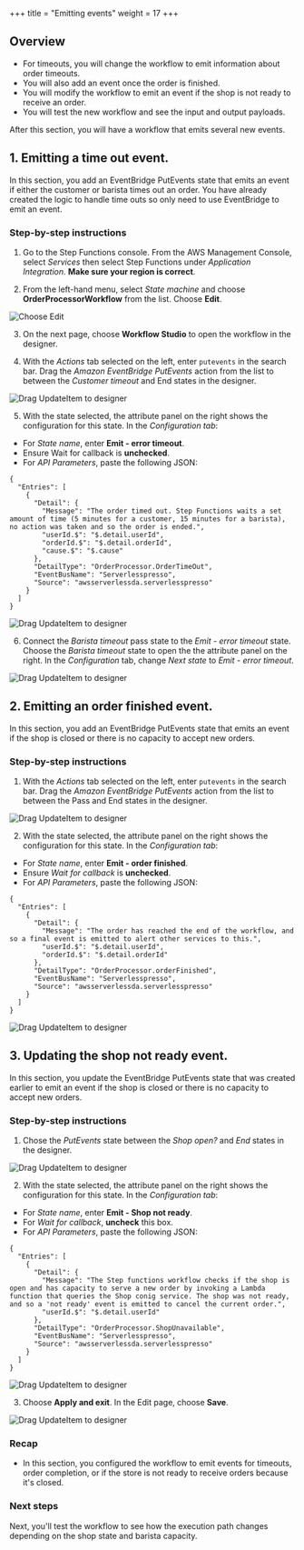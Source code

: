 +++
title = "Emitting events"
weight = 17
+++

## Overview

* For timeouts, you will change the workflow to emit information about order timeouts.
* You will also add an event once the order is finished.
* You will modify the workflow to emit an event if the shop is not ready to receive an order.
* You will test the new workflow and see the input and output payloads.

After this section, you will have a workflow that emits several new events.

## 1. Emitting a time out event.

In this section, you add an EventBridge PutEvents state that emits an event if either the customer or barista times out an order. You have already created the logic to handle time outs so only need to use EventBridge to emit an event.

### Step-by-step instructions ##

1. Go to the Step Functions console. From the AWS Management Console, select *Services* then select Step Functions under *Application Integration*. **Make sure your region is correct**.

2. From the left-hand menu, select *State machine* and choose **OrderProcessorWorkflow** from the list. Choose **Edit**.

![Choose Edit](../images/se-mod1-open1.png)

3. On the next page, choose **Workflow Studio** to open the workflow in the designer.

4. With the *Actions* tab selected on the left, enter `putevents` in the search bar. Drag the *Amazon EventBridge PutEvents* action from the list to between the *Customer timeout* and End states in the designer.

![Drag UpdateItem to designer](../images/se-mod1-wait15.png)

5. With the state selected, the attribute panel on the right shows the configuration for this state. In the *Configuration tab*:
- For *State name*, enter **Emit - error timeout**.
- Ensure Wait for callback is **unchecked**.
- For *API Parameters*, paste the following JSON:

```
{
  "Entries": [
    {
      "Detail": {
        "Message": "The order timed out. Step Functions waits a set amount of time (5 minutes for a customer, 15 minutes for a barista), no action was taken and so the order is ended.",
        "userId.$": "$.detail.userId",
        "orderId.$": "$.detail.orderId",
        "cause.$": "$.cause"
      },
      "DetailType": "OrderProcessor.OrderTimeOut",
      "EventBusName": "Serverlesspresso",
      "Source": "awsserverlessda.serverlesspresso"
    }
  ]
}
```

![Drag UpdateItem to designer](../images/se-mod1-wait16.png)

6. Connect the *Barista timeout* pass state to the *Emit - error timeout* state. Choose the *Barista timeout* state to open the the attribute panel on the right. In the *Configuration* tab, change *Next state* to *Emit - error timeout*.

![Drag UpdateItem to designer](../images/se-mod1-wait17.png)

## 2. Emitting an order finished event.

In this section, you add an EventBridge PutEvents state that emits an event if the shop is closed or there is no capacity to accept new orders.

### Step-by-step instructions ##

1. With the *Actions* tab selected on the left, enter `putevents` in the search bar. Drag the *Amazon EventBridge PutEvents* action from the list to between the Pass and End states in the designer.

![Drag UpdateItem to designer](../images/se-mod1-wait18.png)

2. With the state selected, the attribute panel on the right shows the configuration for this state. In the *Configuration tab*:
- For *State name*, enter **Emit - order finished**.
- Ensure *Wait for callback* is **unchecked**.
- For *API Parameters*, paste the following JSON:

```
{
  "Entries": [
    {
      "Detail": {
        "Message": "The order has reached the end of the workflow, and so a final event is emitted to alert other services to this.",
        "userId.$": "$.detail.userId",
        "orderId.$": "$.detail.orderId"
      },
      "DetailType": "OrderProcessor.orderFinished",
      "EventBusName": "Serverlesspresso",
      "Source": "awsserverlessda.serverlesspresso"
    }
  ]
}
```
![Drag UpdateItem to designer](../images/se-mod1-wait19.png)

## 3. Updating the shop not ready event.

In this section, you update the EventBridge PutEvents state that was created earlier to emit an event if the shop is closed or there is no capacity to accept new orders.

### Step-by-step instructions ##

1. Chose the *PutEvents* state between the *Shop open?* and *End* states in the designer.

![Drag UpdateItem to designer](../images/se-mod1-wait20.png)

2. With the state selected, the attribute panel on the right shows the configuration for this state. In the *Configuration tab*:
- For *State name*, enter **Emit - Shop not ready**.
- For *Wait for callback*, **uncheck** this box.
- For *API Parameters*, paste the following JSON:

```
{
  "Entries": [
    {
      "Detail": {
        "Message": "The Step functions workflow checks if the shop is open and has capacity to serve a new order by invoking a Lambda function that queries the Shop conig service. The shop was not ready, and so a 'not ready' event is emitted to cancel the current order.",
        "userId.$": "$.detail.userId"
      },
      "DetailType": "OrderProcessor.ShopUnavailable",
      "EventBusName": "Serverlesspresso",
      "Source": "awsserverlessda.serverlesspresso"
    }
  ]
}
```
![Drag UpdateItem to designer](../images/se-mod1-wait20.png)

3. Choose **Apply and exit**. In the Edit page, choose **Save**.

![Drag UpdateItem to designer](../images/se-mod1-wait22.png)

### Recap

- In this section, you configured the workflow to emit events for timeouts, order completion, or if the store is not ready to receive orders because it's closed.

### Next steps

Next, you'll test the workflow to see how the execution path changes depending on the shop state and barista capacity.